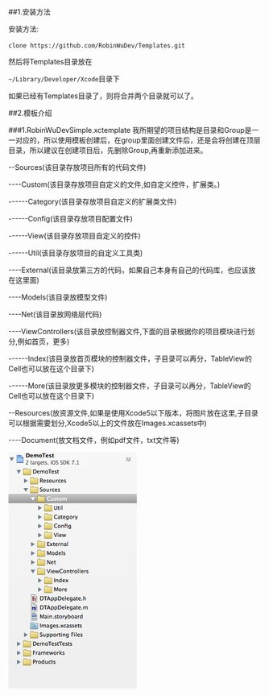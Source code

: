 ##1.安装方法

安装方法:    

`clone https://github.com/RobinWuDev/Templates.git`

然后将Templates目录放在

`~/Library/Developer/Xcode`目录下

如果已经有Templates目录了，则将合并两个目录就可以了。

##2.模板介绍

###1.RobinWuDevSimple.xctemplate
我所期望的项目结构是目录和Group是一一对应的，所以使用模板创建后，在group里面创建文件后，还是会将创建在顶层目录，所以建议在创建项目后，先删除Group,再重新添加进来。  

--Sources(该目录存放项目所有的代码文件)


----Custom(该目录存放项目自定义的文件,如自定义控件，扩展类。)


------Category(该目录存放项目自定义的扩展类文件)


------Config(该目录存放项目配置文件)


------View(该目录存放项目自定义的控件)


------Util(该目录存放项目的自定义工具类)


----External(该目录放第三方的代码，如果自己本身有自己的代码库，也应该放在这里面)


----Models(该目录放模型文件)


----Net(该目录放网络层代码)


----ViewControllers(该目录放控制器文件,下面的目录根据你的项目模块进行划分,例如首页，更多)


------Index(该目录放首页模块的控制器文件，子目录可以再分，TableView的Cell也可以放在这个目录下)


------More(该目录放更多模块的控制器文件，子目录可以再分，TableView的Cell也可以放在这个目录下)


--Resources(放资源文件,如果是使用Xcode5以下版本，将图片放在这里,子目录可以根据需要划分,Xcode5以上的文件放在Images.xcassets中)


----Document(放文档文件，例如pdf文件，txt文件等)

![image](./2.png)
